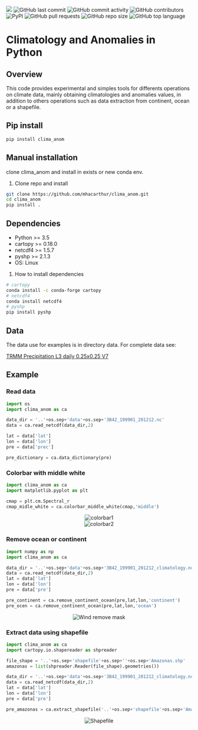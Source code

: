

<img src="https://img.shields.io/badge/License-MIT-blue?style=for-the-badge" /> <img alt="GitHub last commit" src="https://img.shields.io/github/last-commit/mhacarthur/clima_anom?style=for-the-badge"> <img alt="GitHub commit activity" src="https://img.shields.io/github/commit-activity/y/mhacarthur/clima_anom?style=for-the-badge"> <img alt="GitHub contributors" src="https://img.shields.io/github/contributors/mhacarthur/clima_anom?style=for-the-badge"> <img alt="PyPI" src="https://img.shields.io/pypi/v/clima-anom?color=red&label=clima-anom&style=for-the-badge"> <img alt="GitHub pull requests" src="https://img.shields.io/github/issues-pr/mhacarthur/clima_anom?style=for-the-badge"> <img alt="GitHub repo size" src="https://img.shields.io/github/repo-size/mhacarthur/clima_anom?style=for-the-badge"> <img alt="GitHub top language" src="https://img.shields.io/github/languages/top/mhacarthur/clima_anom?style=for-the-badge">

Climatology and Anomalies in Python
=================================================

Overview
---
This code provides experimental and simples tools for differents operations on climate data, mainly obtaining climatologies and anomalies values, in addition to others operations such as data extraction from continent, ocean or a shapefile.

Pip install
---
```bash
pip install clima_anom
```

Manual installation
---
clone clima\_anom and install in exists or new conda env. 

1. Clone repo and install

  ```bash
  git clone https://github.com/mhacarthur/clima_anom.git
  cd clima_anom
  pip install .
  ```

Dependencies
----
- Python >= 3.5 
- cartopy >= 0.18.0
- netcdf4 >= 1.5.7
- pyshp >= 2.1.3
- OS: Linux

1. How to install dependencies

  ```bash
  # cartopy
  conda install -c conda-forge cartopy
  # netcdf4
  conda install netcdf4
  # pyshp
  pip install pyshp
  ```

Data
----
The data use for examples is in directory data. For complete data see:

[TRMM Precipitation L3 daily 0.25x0.25 V7](https://disc.gsfc.nasa.gov/datasets/TRMM_3B42_Daily_7/summary)

Example
---

### Read  data
```python
import os
import clima_anom as ca

data_dir = '..'+os.sep+'data'+os.sep+'3B42_199901_201212.nc'
data = ca.read_netcdf(data_dir,2)

lat = data['lat']
lon = data['lon']
pre = data['prec']

pre_dictionary = ca.data_dictionary(pre)
```

### Colorbar with middle white
```python
import clima_anom as ca
import matplotlib.pyplot as plt

cmap = plt.cm.Spectral_r
cmap_midle_white = ca.colorbar_middle_white(cmap,'middle')
```
<div align="center">
  <img src="https://raw.githubusercontent.com/mhacarthur/clima_anom/master/figures/Colorbar_1.png" alt="colorbar1" />
</div>

<div align="center">
  <img src="https://raw.githubusercontent.com/mhacarthur/clima_anom/master/figures/Colorbar_2.png" alt="colorbar2" />
</div>

### Remove ocean or continent
```python
import numpy as np
import clima_anom as ca

data_dir = '..'+os.sep+'data'+os.sep+'3B42_199901_201212_climatology.nc'
data = ca.read_netcdf(data_dir,2)
lat = data['lat']
lon = data['lon']
pre = data['pre']

pre_continent = ca.remove_continent_ocean(pre,lat,lon,'continent')
pre_ocen = ca.remove_continent_ocean(pre,lat,lon,'ocean')
```
<div align="center">
  <img src="https://raw.githubusercontent.com/mhacarthur/clima_anom/master/figures/Wind_remove_continent_ocean.png" alt="Wind remove mask" />
</div>

### Extract data using shapefile
```python
import clima_anom as ca
import cartopy.io.shapereader as shpreader

file_shape = '..'+os.sep+'shapefile'+os.sep+''+os.sep+'Amazonas.shp'
amazonas = list(shpreader.Reader(file_shape).geometries())

data_dir = '..'+os.sep+'data'+os.sep+'3B42_199901_201212_climatology.nc'
data = ca.read_netcdf(data_dir,2)
lat = data['lat']
lon = data['lon']
pre = data['pre']

pre_amazonas = ca.extract_shapefile('..'+os.sep+'shapefile'+os.sep+'Amazonas.shp',pre,lat,lon,0)

```
<div align="center">
  <img src="https://raw.githubusercontent.com/mhacarthur/clima_anom/master/figures/Extract_shapefile.png" alt="Shapefile" />
</div>
